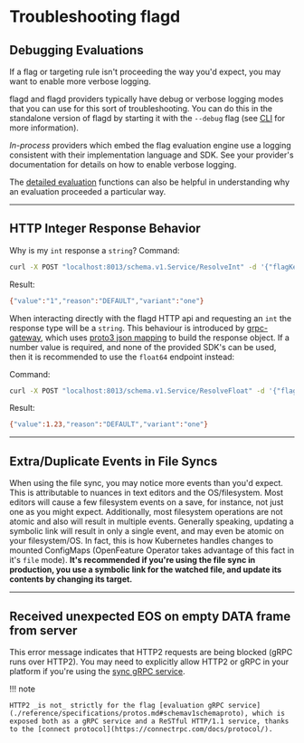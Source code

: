 # Troubleshooting flagd

## Debugging Evaluations

If a flag or targeting rule isn't proceeding the way you'd expect, you may want to enable more verbose logging.

flagd and flagd providers typically have debug or verbose logging modes that you can use for this sort of troubleshooting.
You can do this in the standalone version of flagd by starting it with the `--debug` flag (see [CLI](./reference/flagd-cli/flagd/flagd.md) for more information).

_In-process_ providers which embed the flag evaluation engine use a logging consistent with their implementation language and SDK.
See your provider's documentation for details on how to enable verbose logging.

The [detailed evaluation](https://openfeature.dev/docs/reference/concepts/evaluation-api#detailed-evaluation) functions can also be helpful in understanding why an evaluation proceeded a particular way.

---

## HTTP Integer Response Behavior

Why is my `int` response a `string`?
Command:

```sh
curl -X POST "localhost:8013/schema.v1.Service/ResolveInt" -d '{"flagKey":"myIntFlag","context":{}}' -H "Content-Type: application/json"
```

Result:

```sh
{"value":"1","reason":"DEFAULT","variant":"one"}
```

When interacting directly with the flagd HTTP api and requesting an `int` the response type will be a `string`.
This behaviour is introduced by [grpc-gateway](https://github.com/grpc-ecosystem/grpc-gateway), which uses [proto3 json mapping](https://developers.google.com/protocol-buffers/docs/proto3#json) to build the response object.
If a number value is required, and none of the provided SDK's can be used, then it is recommended to use the `float64` endpoint instead:  

Command:

```sh
curl -X POST "localhost:8013/schema.v1.Service/ResolveFloat" -d '{"flagKey":"myIntFlag","context":{}}' -H "Content-Type: application/json"
```

Result:

```sh
{"value":1.23,"reason":"DEFAULT","variant":"one"}
```

---

## Extra/Duplicate Events in File Syncs

When using the file sync, you may notice more events than you'd expect.
This is attributable to nuances in text editors and the OS/filesystem.
Most editors will cause a few filesystem events on a save, for instance, not just one as you might expect.
Additionally, most filesystem operations are not atomic and also will result in multiple events.
Generally speaking, updating a symbolic link will result in only a single event, and may even be atomic on your filesystem/OS.
In fact, this is how Kubernetes handles changes to mounted ConfigMaps (OpenFeature Operator takes advantage of this fact in it's `file` mode).
**It's recommended if you're using the file sync in production, you use a symbolic link for the watched file, and update its contents by changing its target.**

---

## Received unexpected EOS on empty DATA frame from server

This error message indicates that HTTP2 requests are being blocked (gRPC runs over HTTP2).
You may need to explicitly allow HTTP2 or gRPC in your platform if you're using the [sync gRPC service](./reference/specifications/protos.md#syncv1sync_serviceproto).

!!! note

    HTTP2 _is not_ strictly for the flag [evaluation gRPC service](./reference/specifications/protos.md#schemav1schemaproto), which is exposed both as a gRPC service and a ReSTful HTTP/1.1 service, thanks to the [connect protocol](https://connectrpc.com/docs/protocol/).